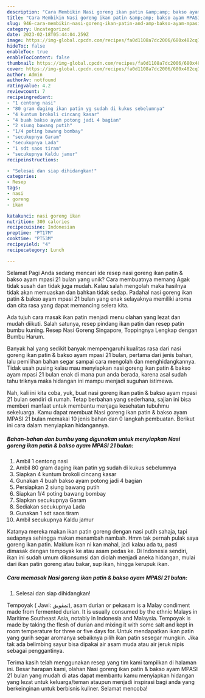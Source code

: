 ```yaml
---
description: "Cara Membikin Nasi goreng ikan patin &amp;amp; bakso ayam MPASI 21 bulan yang Lezat Sekali, Mantap"
title: "Cara Membikin Nasi goreng ikan patin &amp;amp; bakso ayam MPASI 21 bulan yang Lezat Sekali, Mantap"
slug: 946-cara-membikin-nasi-goreng-ikan-patin-and-amp-bakso-ayam-mpasi-21-bulan-yang-lezat-sekali-mantap
category: Uncategorized
date: 2023-02-18T05:44:04.259Z
image: https://img-global.cpcdn.com/recipes/fa0d1108a7dc2006/680x482cq70/nasi-goreng-ikan-patin-bakso-ayam-mpasi-21-bulan-foto-resep-utama.jpg
hideToc: false
enableToc: true
enableTocContent: false
thumbnail: https://img-global.cpcdn.com/recipes/fa0d1108a7dc2006/680x482cq70/nasi-goreng-ikan-patin-bakso-ayam-mpasi-21-bulan-foto-resep-utama.jpg
cover: https://img-global.cpcdn.com/recipes/fa0d1108a7dc2006/680x482cq70/nasi-goreng-ikan-patin-bakso-ayam-mpasi-21-bulan-foto-resep-utama.jpg
author: Admin
authorAv: notfound
ratingvalue: 4.2
reviewcount: 7
recipeingredient:
- "1 centong nasi"
- "80 gram daging ikan patin yg sudah di kukus sebelumnya"
- "4 kuntum brokoli cincang kasar"
- "4 buah bakso ayam potong jadi 4 bagian"
- "2 siung bawang putih"
- "1/4 poting bawang bombay"
- "secukupnya Garam"
- "secukupnya Lada"
- "1 sdt saos tiram"
- "secukupnya Kaldu jamur"
recipeinstructions:

- "Selesai dan siap dihidangkan!"
categories:
- Resep
tags:
- nasi
- goreng
- ikan

katakunci: nasi goreng ikan 
nutrition: 300 calories
recipecuisine: Indonesian
preptime: "PT17M"
cooktime: "PT53M"
recipeyield: "4"
recipecategory: Lunch

---
```



Selamat Pagi Anda sedang mencari ide resep nasi goreng ikan patin &amp; bakso ayam mpasi 21 bulan yang unik? Cara membuatnya memang Agak tidak susah dan tidak juga mudah. Kalau salah mengolah maka hasilnya tidak akan memuaskan dan bahkan tidak sedap. Padahal nasi goreng ikan patin &amp; bakso ayam mpasi 21 bulan yang enak selayaknya memiliki aroma dan cita rasa yang dapat memancing selera kita.


Ada tujuh cara masak ikan patin menjadi menu olahan yang lezat dan mudah diikuti. Salah satunya, resep pindang ikan patin dan resep patin bumbu kuning. Resep Nasi Goreng Singapore, Toppingnya Lengkap dengan Bumbu Harum.

Banyak hal yang sedikit banyak mempengaruhi kualitas rasa dari nasi goreng ikan patin &amp; bakso ayam mpasi 21 bulan, pertama dari jenis bahan, lalu pemilihan bahan segar sampai cara mengolah dan menghidangkannya. Tidak usah pusing kalau mau menyiapkan nasi goreng ikan patin &amp; bakso ayam mpasi 21 bulan enak di mana pun anda berada, karena asal sudah tahu triknya maka hidangan ini mampu menjadi suguhan istimewa.


Nah, kali ini kita coba, yuk, buat nasi goreng ikan patin &amp; bakso ayam mpasi 21 bulan sendiri di rumah. Tetap berbahan yang sederhana, sajian ini bisa memberi manfaat untuk membantu menjaga kesehatan tubuhmu sekeluarga. Kamu dapat membuat Nasi goreng ikan patin &amp; bakso ayam MPASI 21 bulan memakai 10 jenis bahan dan 0 langkah pembuatan. Berikut ini cara dalam menyiapkan hidangannya.

<!--inarticleads1-->

##### Bahan-bahan dan bumbu yang digunakan untuk menyiapkan Nasi goreng ikan patin &amp; bakso ayam MPASI 21 bulan:

1. Ambil 1 centong nasi
1. Ambil 80 gram daging ikan patin yg sudah di kukus sebelumnya
1. Siapkan 4 kuntum brokoli cincang kasar
1. Gunakan 4 buah bakso ayam potong jadi 4 bagian
1. Persiapkan 2 siung bawang putih
1. Siapkan 1/4 poting bawang bombay
1. Siapkan secukupnya Garam
1. Sediakan secukupnya Lada
1. Gunakan 1 sdt saos tiram
1. Ambil secukupnya Kaldu jamur


Katanya mereka makan ikan patin goreng dengan nasi putih sahaja, tapi sedapnya sehingga makan menambah nambah. Hmm tak pernah pulak saya goreng ikan patin. Maklum ikan ni kan mahal, jadi kalau ada tu, pasti dimasak dengan tempoyak ke atau asam pedas ke. Di Indonesia sendiri, ikan ini sudah umum dikonsumsi dan diolah menjadi aneka hidangan, mulai dari ikan patin goreng atau bakar, sup ikan, hingga kerupuk ikan. 

<!--inarticleads2-->

##### Cara memasak Nasi goreng ikan patin &amp; bakso ayam MPASI 21 bulan:


1. Selesai dan siap dihidangkan!

Tempoyak ( Jawi: تمڤويق), asam durian or pekasam is a Malay condiment made from fermented durian. It is usually consumed by the ethnic Malays in Maritime Southeast Asia, notably in Indonesia and Malaysia. Tempoyak is made by taking the flesh of durian and mixing it with some salt and kept in room temperature for three or five days for. Untuk mendapatkan ikan patin yang gurih segar aromanya sebaiknya pilih ikan patin sesegar mungkin. Jika tak ada belimbing sayur bisa dipakai air asam muda atau air jeruk nipis sebagai penggantinya. 

Terima kasih telah menggunakan resep yang tim kami tampilkan di halaman ini. Besar harapan kami, olahan Nasi goreng ikan patin &amp; bakso ayam MPASI 21 bulan yang mudah di atas dapat membantu kamu menyiapkan hidangan yang lezat untuk keluarga/teman ataupun menjadi inspirasi bagi anda yang berkeinginan untuk berbisnis kuliner. Selamat mencoba!
